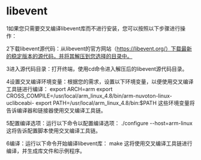 # libevent
1如果您只需要交叉编译libevent库而不进行安装，您可以按照以下步骤进行操作：

2下载libevent源代码：从libevent的官方网站（https://libevent.org/）下载最新的稳定版本的源代码，并将其解压到您选择的目录中。

3进入源代码目录：打开终端，使用cd命令进入解压后的libevent源代码目录。

4设置交叉编译环境变量：根据您的需求，设置以下环境变量，以便使用交叉编译工具链进行编译：
export ARCH=arm
export CROSS_COMPILE=/usr/local/arm_linux_4.8/bin/arm-nuvoton-linux-uclibceabi-
export PATH=/usr/local/arm_linux_4.8/bin:$PATH
这些环境变量将告诉编译器和链接器使用交叉编译工具链。

5配置编译选项：运行以下命令以配置编译选项：
./configure --host=arm-linux
这将告诉配置脚本使用交叉编译工具链。

6编译：运行以下命令开始编译libevent库：
make
这将使用交叉编译工具链进行编译，并生成库文件和示例程序。
